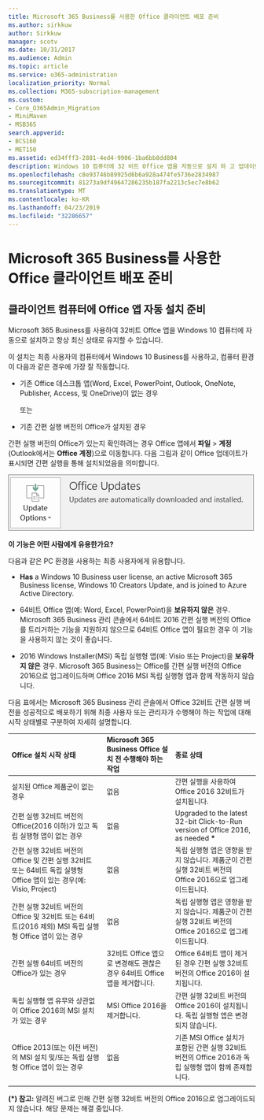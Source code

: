 ```yaml
---
title: Microsoft 365 Business를 사용한 Office 클라이언트 배포 준비
ms.author: sirkkuw
author: Sirkkuw
manager: scotv
ms.date: 10/31/2017
ms.audience: Admin
ms.topic: article
ms.service: o365-administration
localization_priority: Normal
ms.collection: M365-subscription-management
ms.custom:
- Core_O365Admin_Migration
- MiniMaven
- MSB365
search.appverid:
- BCS160
- MET150
ms.assetid: ed34fff3-2881-4ed4-9906-1ba6bb8dd804
description: Windows 10 컴퓨터에 32 비트 Office 앱을 자동으로 설치 하 고 업데이트 된 상태로 유지 하는 방법을 알아봅니다.
ms.openlocfilehash: c8e93746b89925d6b6a928a474fe5736e2834987
ms.sourcegitcommit: 81273a9df49647286235b187fa2213c5ec7e8b62
ms.translationtype: MT
ms.contentlocale: ko-KR
ms.lasthandoff: 04/23/2019
ms.locfileid: "32286657"
---
```

# <a name="prepare-for-office-client-deployment-by-microsoft-365-business"></a>Microsoft 365 Business를 사용한 Office 클라이언트 배포 준비

## <a name="prepare-to-automatically-install-office-apps-to-client-computers"></a>클라이언트 컴퓨터에 Office 앱 자동 설치 준비

Microsoft 365 Business를 사용하여 32비트 Offce 앱을 Windows 10 컴퓨터에 자동으로 설치하고 항상 최신 상태로 유지할 수 있습니다.
  
이 설치는 최종 사용자의 컴퓨터에서 Windows 10 Business를 사용하고, 컴퓨터 환경이 다음과 같은 경우에 가장 잘 작동합니다.
  
- 기존 Office 데스크톱 앱(Word, Excel, PowerPoint, Outlook, OneNote, Publisher, Access, 및 OneDrive)이 없는 경우
    
    또는
    
- 기존 간편 실행 버전의 Office가 설치된 경우
    
간편 실행 버전의 Office가 있는지 확인하려는 경우 Office 앱에서 **파일** \> **계정**(Outlook에서는 **Office 계정**)으로 이동합니다. 다음 그림과 같이 Office 업데이트가 표시되면 간편 실행을 통해 설치되었음을 의미합니다. 
  
![Screenshot of Office updates in Office app Account](media/e3439380-fa43-4ed6-ae5d-64851c297df5.png)
  
 **이 기능은 어떤 사람에게 유용한가요?**
  
다음과 같은 PC 환경을 사용하는 최종 사용자에게 유용합니다.
  
- **Has**  a Windows 10 Business user license, an active Microsoft 365 Business license, Windows 10 Creators Update, and is joined to Azure Active Directory. 
    
- 64비트 Office 앱(예: Word, Excel, PowerPoint)을 **보유하지 않은** 경우. Microsoft 365 Business 관리 콘솔에서 64비트 2016 간편 실행 버전의 Office를 트리거하는 기능을 지원하지 않으므로 64비트 Office 앱이 필요한 경우 이 기능을 사용하지 않는 것이 좋습니다. 
    
- 2016 Windows Installer(MSI) 독립 실행형 앱(예: Visio 또는 Project)을 **보유하지 않은** 경우. Microsoft 365 Business는 Office를 간편 실행 버전의 Office 2016으로 업그레이드하며 Office 2016 MSI 독립 실행형 앱과 함께 작동하지 않습니다. 
    
다음 표에서는 Microsoft 365 Business 관리 콘솔에서 Office 32비트 간편 실행 버전을 성공적으로 배포하기 위해 최종 사용자 또는 관리자가 수행해야 하는 작업에 대해 시작 상태별로 구분하여 자세히 설명합니다.
  
|**Office 설치 시작 상태**|**Microsoft 365 Business Office 설치 전 수행해야 하는 작업**|**종료 상태**|
|:-----|:-----|:-----|
|설치된 Office 제품군이 없는 경우  <br/> |없음  <br/> |간편 실행을 사용하여 Office 2016 32비트가 설치됩니다.  <br/> |
|간편 실행 32비트 버전의 Office(2016 이하)가 있고 독립 실행형 앱이 없는 경우  <br/> |없음  <br/> |Upgraded to the latest 32-bit Click-to-Run version of Office 2016, as needed **\*** <br/> |
|간편 실행 32비트 버전의 Office 및 간편 실행 32비트 또는 64비트 독립 실행형 Office 앱이 있는 경우(예: Visio, Project)  <br/> |없음  <br/> |독립 실행형 앱은 영향을 받지 않습니다. 제품군이 간편 실행 32비트 버전의 Office 2016으로 업그레이드됩니다.  <br/> |
|간편 실행 32비트 버전의 Office 및 32비트 또는 64비트(2016 제외) MSI 독립 실행형 Office 앱이 있는 경우  <br/> |없음  <br/> |독립 실행형 앱은 영향을 받지 않습니다. 제품군이 간편 실행 32비트 버전의 Office 2016으로 업그레이드됩니다.  <br/> ||||
|간편 실행 64비트 버전의 Office가 있는 경우  <br/> |32비트 Office 앱으로 변경해도 괜찮은 경우 64비트 Office 앱을 제거합니다.  <br/> |Office 64비트 앱이 제거된 경우 간편 실행 32비트 버전의 Office 2016이 설치됩니다.  <br/> |
|독립 실행형 앱 유무와 상관없이 Office 2016의 MSI 설치가 있는 경우  <br/> |MSI Office 2016을 제거합니다.  <br/> |간편 실행 32비트 버전의 Office 2016이 설치됩니다. 독립 실행형 앱은 변경되지 않습니다.  <br/> |
|Office 2013(또는 이전 버전)의 MSI 설치 및/또는 독립 실행형 Office 앱이 있는 경우  <br/> |없음  <br/> |기존 MSI Office 설치가 포함된 간편 실행 32비트 버전의 Office 2016과 독립 실행형 앱이 함께 존재합니다.  <br/> |
||||
   
 **(\*) 참고:** 알려진 버그로 인해 간편 실행 32비트 버전의 Office 2016으로 업그레이드되지 않습니다. 해당 문제는 해결 중입니다. 
  


